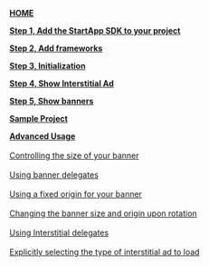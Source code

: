 [**HOME**](iOS-InApp-Documentation)

[**Step 1, Add the StartApp SDK to your project**](iOS-InApp-Documentation#step1)

[**Step 2, Add frameworks**](iOS-InApp-Documentation#step2)

[**Step 3, Initialization**](iOS-InApp-Documentation#step3)

[**Step 4, Show Interstitial Ad**](iOS-InApp-Documentation#step4)

[**Step 5, Show banners**](iOS-InApp-Documentation#step5)

[**Sample Project**](iOS-InApp-Documentation#SampleProject)

[**Advanced Usage**](ios-advanced-usage)<br></br>
[Controlling the size of your banner](ios-advanced-usage#ControllingBannerSize)<br></br> 
[Using banner delegates](ios-advanced-usage#UsingBannerDelegates)<br></br> 
[Using a fixed origin for your banner](ios-advanced-usage#UsingFixedOriginBanner)<br></br> 
[Changing the banner size and origin upon rotation](ios-advanced-usage#ChangingBanner)<br></br> 
[Using Interstitial delegates](ios-advanced-usage#UsingInterstitialDelegate)<br></br> 
[Explicitly selecting the type of interstitial ad to load](ios-advanced-usage#SelectInterstitialType)<br></br> 


